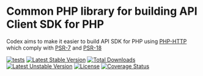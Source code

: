 Common PHP library for building API Client SDK for PHP
==============

Codex aims to make it easier to build API SDK for PHP using [PHP-HTTP](https://php-http.org) which comply with [PSR-7](https://www.php-fig.org/psr/psr-7/) and [PSR-18](https://www.php-fig.org/psr/psr-18/)

[![tests](https://github.com/laravie/codex-common/workflows/tests/badge.svg?branch=master)](https://github.com/laravie/codex-common/actions?query=workflow%3Atests+branch%3Amaster)
[![Latest Stable Version](https://poser.pugx.org/laravie/codex-common/v/stable)](https://packagist.org/packages/laravie/codex-common)
[![Total Downloads](https://poser.pugx.org/laravie/codex-common/downloads)](https://packagist.org/packages/laravie/codex-common)
[![Latest Unstable Version](https://poser.pugx.org/laravie/codex-common/v/unstable)](https://packagist.org/packages/laravie/codex-common)
[![License](https://poser.pugx.org/laravie/codex-common/license)](https://packagist.org/packages/laravie/codex-common)
[![Coverage Status](https://coveralls.io/repos/github/laravie/codex-common/badge.svg?branch=master)](https://coveralls.io/github/laravie/codex-common?branch=master)
